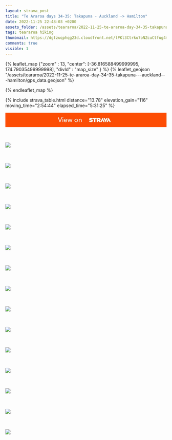 ```yaml
---
layout: strava_post
title: "Te Araroa days 34-35: Takapuna - Auckland -> Hamilton"
date: 2022-11-25 22:48:03 +0200
assets_folder: /assets/teararoa/2022-11-25-te-araroa-day-34-35-takapuna---auckland---hamilton
tags: teararoa hiking
thumbnail: https://dgtzuqphqg23d.cloudfront.net/lPKl3Ctrku7oNZcuCtfug4mm_CzKPH9pXhGxlSfwmw0-1024x768.jpg
comments: true
visible: 1
---
```



{% leaflet_map {"zoom" : 13,
                  "center": [-36.816588499999995, 174.79035499999998],
                 "divId" : "map_size" } %}
    {% leaflet_geojson "/assets/teararoa/2022-11-25-te-araroa-day-34-35-takapuna---auckland---hamilton/gps_data.geojson" %}

{% endleaflet_map %}





{% include strava_table.html distance="13.78" elevation_gain="116" moving_time="2:54:44" elapsed_time="5:31:25" %}

[![](/assets/strava.jpg)](https://www.strava.com/activities/8169259764)


<br />

![](https://dgtzuqphqg23d.cloudfront.net/lPKl3Ctrku7oNZcuCtfug4mm_CzKPH9pXhGxlSfwmw0-1024x768.jpg)


<br />

![](https://dgtzuqphqg23d.cloudfront.net/woOT29zJ8QN6GpfAttJsRvKd2QHubQ2nTwE3AS21naQ-1024x768.jpg)


<br />

![](https://dgtzuqphqg23d.cloudfront.net/0VnF5xUfg-PsHWUKxmq8YlA1-BrjDhcBNtl6WFMCy1k-1024x768.jpg)


<br />

![](https://dgtzuqphqg23d.cloudfront.net/CnCKt7v36eCsmfrKelDkXiKQiI3V2_zgg0w2N-puJQ8-1024x768.jpg)


<br />

![](https://dgtzuqphqg23d.cloudfront.net/ufeIDrFQTLTei-nMGnt8qXB3xncLZj1j1jz--1hfY74-1024x768.jpg)


<br />

![](https://dgtzuqphqg23d.cloudfront.net/3NCDkfwypOAfSgjZ2uaqMOrlUMA2WIYcIvX6Exci2d0-768x1024.jpg)


<br />

![](https://dgtzuqphqg23d.cloudfront.net/usbYtv0D1Q9cpskOS73E16XoD46WDJPeXp0bqrhrTpo-1024x768.jpg)


<br />

![](https://dgtzuqphqg23d.cloudfront.net/FLWad08A-uahxN9kr8DWyJ_7rLndspG-j9O0nOzx9mg-1024x768.jpg)


<br />

![](https://dgtzuqphqg23d.cloudfront.net/0LMbuznSbC05kbGCPxtG3YxmHrcP99nlCJoipfez2ds-768x1024.jpg)


<br />

![](https://dgtzuqphqg23d.cloudfront.net/vua5wRBZMSdy0vqfGy3xRhzjhW-7CnDtpSifHNs-ShY-768x1024.jpg)


<br />

![](https://dgtzuqphqg23d.cloudfront.net/1cGzF88P9Z0eHULcOk_rComQu1DuO7-hmfSVty4_Pos-767x1024.jpg)


<br />

![](https://dgtzuqphqg23d.cloudfront.net/MgRkWw9LHJj3Ygcj8ABkc1VbMHwuEckancTnry_DBq0-1024x768.jpg)


<br />

![](https://dgtzuqphqg23d.cloudfront.net/DoGFaehJzXmTETEMpfMZt5MxSaRTZcIipfLgT-djVJ4-768x1024.jpg)


<br />

![](https://dgtzuqphqg23d.cloudfront.net/evjt63WuRMx7xrLBdNfsijVJHEln4HEBUIUJYSENxOo-1024x767.jpg)


<br />

![](https://dgtzuqphqg23d.cloudfront.net/tbrPmLAKwBmt-TTkIV0DtZ1bIQEnoE5G-VfKgy3-XPs-768x1024.jpg)
